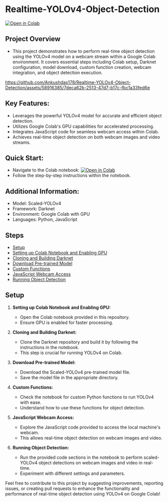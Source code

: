 # Realtime-YOLOv4-Object-Detection

[![Open in Colab](https://colab.research.google.com/assets/colab-badge.svg)](https://colab.research.google.com/drive/1QDKGfwkNC-iawI1JVzGA5TmNm1p32QZx?usp=sharing)

## Project Overview

 - This project demonstrates how to perform real-time object detection using the YOLOv4 model on a webcam stream within a Google Colab environment. It covers essential steps including Colab setup, Darknet configuration, model download, custom function creation, webcam integration, and object detection execution.


https://github.com/Ankushdas178/Realtime-YOLOv4-Object-Detection/assets/58916385/7deca62b-2513-47d7-b17c-fbc1a33fed6e


## Key Features:

- Leverages the powerful YOLOv4 model for accurate and efficient object detection.
- Utilizes Google Colab's GPU capabilities for accelerated processing.
- Integrates JavaScript code for seamless webcam access within Colab.
- Achieves real-time object detection on both webcam images and video streams.

## Quick Start:

- Navigate to the Colab notebook: [![Open in Colab](https://colab.research.google.com/assets/colab-badge.svg)](https://colab.research.google.com/drive/1QDKGfwkNC-iawI1JVzGA5TmNm1p32QZx?usp=sharing)
- Follow the step-by-step instructions within the notebook.

## Additional Information:

- Model: Scaled-YOLOv4
- Framework: Darknet
- Environment: Google Colab with GPU
- Languages: Python, JavaScript



## Steps

- [Setup](#setup)
- [Setting up Colab Notebook and Enabling GPU](#Setting-up-Colab-Notebook-and-Enabling-GPU)
- [Cloning and Building Darknet](#cloning-and-building-darknet)
- [Download Pre-trained Model](#download-pre-trained-model)
- [Custom Functions](#custom-functions)
- [JavaScript Webcam Access](#javascript-webcam-access)
- [Running Object Detection](#running-object-detection)

## Setup

1. **Setting up Colab Notebook and Enabling GPU:**
   - Open the Colab notebook provided in this repository.
   - Ensure GPU is enabled for faster processing.

2. **Cloning and Building Darknet:**
   - Clone the Darknet repository and build it by following the instructions in the notebook.
   - This step is crucial for running YOLOv4 on Colab.

3. **Download Pre-trained Model:**
   - Download the Scaled-YOLOv4 pre-trained model file.
   - Save the model file in the appropriate directory.

4. **Custom Functions:**
   - Check the notebook for custom Python functions to run YOLOv4 with ease.
   - Understand how to use these functions for object detection.

5. **JavaScript Webcam Access:**
   - Explore the JavaScript code provided to access the local machine's webcam.
   - This allows real-time object detection on webcam images and video.

6. **Running Object Detection:**
   - Run the provided code sections in the notebook to perform scaled-YOLOv4 object detections on webcam images and video in real-time.
   - Experiment with different settings and parameters.


Feel free to contribute to this project by suggesting improvements, reporting issues, or creating pull requests to enhance the functionality and performance of real-time object detection using YOLOv4 on Google Colab!


